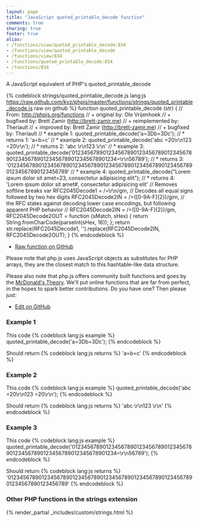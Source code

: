 ```yaml
---
layout: page
title: "JavaScript quoted_printable_decode function"
comments: true
sharing: true
footer: true
alias:
- /functions/view/quoted_printable_decode:834
- /functions/view/quoted_printable_decode
- /functions/view/834
- /functions/quoted_printable_decode:834
- /functions/834
---
```

<!-- Generated by Rakefile:build -->
A JavaScript equivalent of PHP's quoted_printable_decode

{% codeblock strings/quoted_printable_decode.js lang:js https://raw.github.com/kvz/phpjs/master/functions/strings/quoted_printable_decode.js raw on github %}
function quoted_printable_decode (str) {
  // From: http://phpjs.org/functions
  // +   original by: Ole Vrijenhoek
  // +   bugfixed by: Brett Zamir (http://brett-zamir.me)
  // +   reimplemented by: Theriault
  // +   improved by: Brett Zamir (http://brett-zamir.me)
  // +   bugfixed by: Theriault
  // *     example 1: quoted_printable_decode('a=3Db=3Dc');
  // *     returns 1: 'a=b=c'
  // *     example 2: quoted_printable_decode('abc  =20\r\n123  =20\r\n');
  // *     returns 2: 'abc   \r\n123   \r\n'
  // *     example 3: quoted_printable_decode('012345678901234567890123456789012345678901234567890123456789012345678901234=\r\n56789');
  // *     returns 3: '01234567890123456789012345678901234567890123456789012345678901234567890123456789'
  // *     example 4: quoted_printable_decode("Lorem ipsum dolor sit amet=23, consectetur adipisicing elit");
  // *     returns 4: 'Lorem ipsum dolor sit amet#, consectetur adipisicing elit'
  // Removes softline breaks
  var RFC2045Decode1 = /=\r\n/gm,
    // Decodes all equal signs followed by two hex digits
    RFC2045Decode2IN = /=([0-9A-F]{2})/gim,
    // the RFC states against decoding lower case encodings, but following apparent PHP behavior
    // RFC2045Decode2IN = /=([0-9A-F]{2})/gm,
    RFC2045Decode2OUT = function (sMatch, sHex) {
      return String.fromCharCode(parseInt(sHex, 16));
    };
  return str.replace(RFC2045Decode1, '').replace(RFC2045Decode2IN, RFC2045Decode2OUT);
}
{% endcodeblock %}

 - [Raw function on GitHub](https://github.com/kvz/phpjs/blob/master/functions/strings/quoted_printable_decode.js)

Please note that php.js uses JavaScript objects as substitutes for PHP arrays, they are 
the closest match to this hashtable-like data structure. 

Please also note that php.js offers community built functions and goes by the 
[McDonald's Theory](https://medium.com/what-i-learned-building/9216e1c9da7d). We'll put online 
functions that are far from perfect, in the hopes to spark better contributions. 
Do you have one? Then please just: 

 - [Edit on GitHub](https://github.com/kvz/phpjs/edit/master/functions/strings/quoted_printable_decode.js)

### Example 1
This code
{% codeblock lang:js example %}
quoted_printable_decode('a=3Db=3Dc');
{% endcodeblock %}

Should return
{% codeblock lang:js returns %}
'a=b=c'
{% endcodeblock %}

### Example 2
This code
{% codeblock lang:js example %}
quoted_printable_decode('abc  =20\r\n123  =20\r\n');
{% endcodeblock %}

Should return
{% codeblock lang:js returns %}
'abc   \r\n123   \r\n'
{% endcodeblock %}

### Example 3
This code
{% codeblock lang:js example %}
quoted_printable_decode('012345678901234567890123456789012345678901234567890123456789012345678901234=\r\n56789');
{% endcodeblock %}

Should return
{% codeblock lang:js returns %}
'01234567890123456789012345678901234567890123456789012345678901234567890123456789'
{% endcodeblock %}


### Other PHP functions in the strings extension
{% render_partial _includes/custom/strings.html %}
